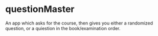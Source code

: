 # questionMaster

An app which asks for the course, then gives you either a randomized question, or a quiestion in the book/examination order. 
